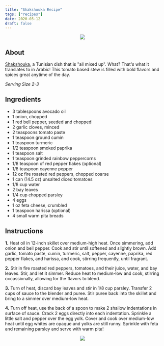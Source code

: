 ```yaml
---
title: "Shakshouka Recipe"
tags: ["recipes"]
date: 2020-05-12
draft: false
---
```


<center><a href="https://i.imgur.com/71tHQoC.jpg"><img src="https://i.imgur.com/71tHQoC.jpg" border="0"></a></center>

## About
[Shakshouka](https://en.wikipedia.org/wiki/Shakshouka), a Tunisian dish that is "all mixed up". What? That's what it translates to in Arabic! 
This tomato based stew is filled with bold flavors and spices great anytime of the day.

 *Serving Size 2-3*

## Ingredients
- 3 tablespoons avocado oil
- 1 onion, chopped
- 1 red bell pepper, seeded and chopped
- 2 garlic cloves, minced
- 2 teaspoons tomato paste
- 1 teaspoon ground cumin
- 1 teaspoon turmeric
- 1/2 teaspoon smoked paprika
- 1 teaspoon salt
- 1 teaspoon grinded rainbow peppercorns
- 1/8 teaspoon of red pepper flakes (optional)
- 1/8 teaspoon cayenne pepper
- 12 oz fire roasted red peppers, chopped coarse
- 1 can (14.5 oz) unsalted diced tomatoes
- 1/8 cup water
- 2 bay leaves
- 1/4 cup chopped parsley
- 4 eggs
- 1 oz feta cheese, crumbled
- 1 teaspoon harissa (optional)
- 4 small warm pita breads

## Instructions

**1.** Heat oil in 12-inch skillet over medium-high heat. Once simmering, add onion and bell pepper. Cook and stir until softened and slightly brown. Add garlic, tomato paste, cumin, turmeric, salt, pepper, cayenne, paprika, red pepper flakes, and harissa, and cook, stirring frequently, until fragrant.

**2.** Stir in fire roasted red peppers, tomatoes, and their juice, water, and bay leaves. Stir, and let it simmer. Reduce heat to medium-low and cook, stirring occassionally, allowing for the flavors to blend.

**3.** Turn of heat, discard bay leaves and stir in 1/8 cup parsley. Transfer 2 cups of sauce to the blender and puree. Stir puree back into the skillet and bring to a simmer over medium-low heat.

**4.** Turn off heat, use the back of a spoon to make 2 shallow indentations in surface of sauce. Crack 2 eggs directly into each indentation. Sprinkle a little salt and pepper over the egg yolk. Cover and cook over medium-low heat until egg whites are opaque and yolks are still runny. Sprinkle with feta and remaining parsley and serve with warm pita!

<center><a href="https://i.imgur.com/as3nl0m.jpg"><img src="https://i.imgur.com/as3nl0m.jpg" border="0"></a></center>
